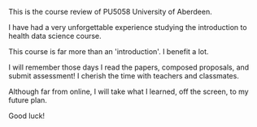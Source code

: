 This is the course review of PU5058 University of Aberdeen.

I have had a very unforgettable experience studying the introduction to health data science course.

This course is far more than an 'introduction'. I benefit a lot.

I will remember those days I read the papers, composed proposals, and submit assessment! I cherish the time with teachers and classmates. 

Although far from online, I will take what I learned, off the screen, to my future plan. 

Good luck!

